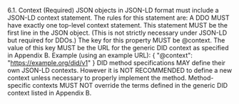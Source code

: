 6.1. Context (Required) JSON objects in JSON-LD format must include a JSON-LD
context statement. The rules for this statement are: A DDO MUST have exactly
one top-level context statement. This statement MUST be the first line in the
JSON object. (This is not strictly necessary under JSON-LD but required for
DDOs.) The key for this property MUST be @context. The value of this key MUST
be the URL for the generic DID context as specified in Appendix B. Example
(using an example URL): { "@context": "https://example.org/did/v1" } DID
method specifications MAY define their own JSON-LD contexts. However it is NOT
RECOMMENDED to define a new context unless necessary to properly implement the
method. Method-specific contexts MUST NOT override the terms defined in the
generic DID context listed in Appendix B.


